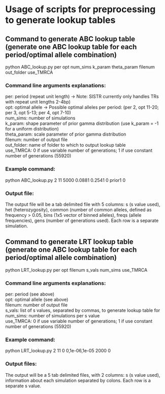 # Usage of scripts for preprocessing to generate lookup tables

## Command to generate ABC lookup table (generate one ABC lookup table for each period/optimal allele combination)
python ABC_lookup.py per opt num_sims k_param theta_param filenum out_folder use_TMRCA

### Command line arguments explanations:
per: period (repeat unit length) -> Note: SISTR currently only handles TRs with repeat unit lengths 2-4bp)  
opt: optimal allele -> Possible optimal alleles per period: (per 2, opt 11-20; per 3, opt 5-13; per 4, opt 7-10)  
num_sims: number of simulations  
k_param: shape parameter of prior gamma distribution (use k_param = -1 for a uniform distribution)  
theta_param: scale parameter of prior gamma distribution  
filenum: number of output file  
out_folder: name of folder to which to output lookup table  
use_TMRCA: 0 if use variable number of generations; 1 if use constant number of generations (55920)  

### Example command:
python ABC_lookup.py 2 11 5000 0.0881 0.2541 0 prior1 0

### Output file:
The output file will be a tab delimited file with 5 columns: s (s value used), het (heterozygosity), common (number of common alleles, defined as frequency > 0.05, bins (1x5 vector of binned alleles), freqs (allele frequencies), gens (number of generations used). Each row is a separate simulation.

## Command to generate LRT lookup table (generate one ABC lookup table for each period/optimal allele combination)
python LRT_lookup.py per opt filenum s_vals num_sims use_TMRCA

### Command line arguments explanations:
per: period (see above)  
opt: optimal allele (see above)  
filenum: number of output file  
s_vals: list of s values, separated by commas, to generate lookup table for  
num_sims: number of simulations per s value  
use_TMRCA: 0 if use variable number of generations; 1 if use constant number of generations (55920)  

### Example command:
python LRT_lookup.py 2 11 0 0,1e-06,1e-05 2000 0

### Output files:
The output will be a 5 tab delimited files, with 2 columns: s (s value used), information about each simulation separated by colons. Each row is a separate s value. 